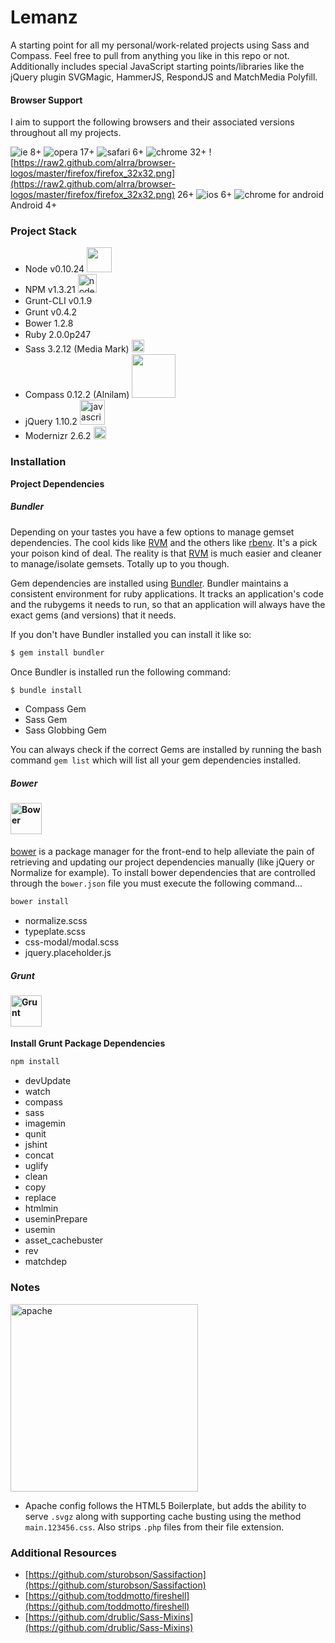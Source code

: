 # Lemanz

A starting point for all my personal/work-related projects using Sass and Compass. Feel free to pull from anything you like in this repo or not. Additionally includes special JavaScript starting points/libraries like the jQuery plugin SVGMagic, HammerJS, RespondJS and MatchMedia Polyfill.

#### **Browser Support**
I aim to support the following browsers and their associated versions throughout all my projects.

![ie](https://raw2.github.com/alrra/browser-logos/master/internet-explorer-tile/internet-explorer-tile_32x32.png) 8+ ![opera](https://raw2.github.com/alrra/browser-logos/master/opera/opera_32x32.png) 17+ ![safari](https://raw2.github.com/alrra/browser-logos/master/safari/safari_32x32.png) 6+ ![chrome](https://raw2.github.com/alrra/browser-logos/master/chrome/chrome_32x32.png) 32+ ![https://raw2.github.com/alrra/browser-logos/master/firefox/firefox_32x32.png](https://raw2.github.com/alrra/browser-logos/master/firefox/firefox_32x32.png) 26+ ![ios](https://raw2.github.com/alrra/browser-logos/master/safari-ios/safari-ios_32x32.png) 6+ ![chrome for android](https://raw2.github.com/alrra/browser-logos/master/chrome-android/chrome-android_32x32.png) Android 4+


### **Project Stack**

- Node v0.10.24 <img src="https://www.codersgrid.com/wp-content/uploads/2013/05/nodejs-image-processing.png" width="40" height="auto" alt="">
- NPM v1.3.21 <img src="https://npmjs.org/static/npm.png" width="30" height="auto" alt="node package manager">
- Grunt-CLI v0.1.9 <img src="http://gruntjs.com/img/grunt-logo.png" width="15" height="auto" alt="">
- Grunt v0.4.2 <img src="http://gruntjs.com/img/grunt-logo.png" width="15" height="auto" alt="">
- Bower 1.2.8 <img src="https://github-camo.global.ssl.fastly.net/8a2024183152023c85dc7124365c1afb721450a4/687474703a2f2f626f7765722e696f2f696d672f626f7765722d6c6f676f2e706e67" width="15" height="auto" alt="">
- Ruby 2.0.0p247 <img src="https://www.ruby-lang.org/images/header-ruby-logo.png" width="15" height="auto" alt="">
- Sass 3.2.12 (Media Mark) <img src="http://sass-lang.com/assets/img/logo-235e394c.png" width="20" height="auto" alt="syntactically awesome stylesheets">
- Compass 0.12.2 (Alnilam) <img src="http://www.phase2technology.com/wp-content/uploads/2014/01/compass-logo-cropped-300x64.png" width="70" height="auto" alt="">
- jQuery 1.10.2 <img src="http://upload.wikimedia.org/wikipedia/en/thumb/9/9e/JQuery_logo.svg/220px-JQuery_logo.svg.png" width="40" height="auto" alt="javascript query">
- Modernizr 2.6.2 <img src="http://modernizr.com/i/img/logo-x12.png" width="20" height="auto" alt="">

### Installation

**Project Dependencies**

##### Bundler

Depending on your tastes you have a few options to manage gemset dependencies. The cool kids like [RVM](https://rvm.io) and the others
like [rbenv](https://github.com/sstephenson/rbenv). It's a pick your poison kind of deal. The reality is that [RVM](https://rvm.io) 
is much easier and cleaner to manage/isolate gemsets. Totally up to you though.

Gem dependencies are installed using [Bundler](http://bundler.io). Bundler maintains a consistent environment for ruby applications. It tracks an application's code and 
the rubygems it needs to run, so that an application will always have the exact gems (and versions) that it needs.

If you don't have Bundler installed you can install it like so:

```bash
$ gem install bundler
```

Once Bundler is installed run the following command:

```bash
$ bundle install
```

- Compass Gem
- Sass Gem
- Sass Globbing Gem

You can always check if the correct Gems are installed by running the bash command ``gem list`` which will list all your gem dependencies installed.

##### Bower

#### <img src="https://github-camo.global.ssl.fastly.net/8a2024183152023c85dc7124365c1afb721450a4/687474703a2f2f626f7765722e696f2f696d672f626f7765722d6c6f676f2e706e67" width="50" height="auto" alt="Bower">
[bower](http://bower.io) is a package manager for the front-end to help alleviate the pain of retrieving and updating our project dependencies manually (like jQuery or Normalize for example). To install bower dependencies that are controlled through the ``bower.json`` file you must execute the following command…

```bash
bower install
```
- normalize.scss
- typeplate.scss
- css-modal/modal.scss
- jquery.placeholder.js

##### Grunt

#### <img src="http://gruntjs.com/img/grunt-logo.png" width="50" height="auto" alt="Grunt">

**Install Grunt Package Dependencies**

```bash
npm install
```
- devUpdate
- watch
- compass
- sass
- imagemin
- qunit
- jshint
- concat
- uglify
- clean
- copy
- replace
- htmlmin
- useminPrepare
- usemin
- asset_cachebuster
- rev
- matchdep

### **Notes**

<img src="http://httpd.apache.org/images/httpd_logo_wide_new.png" width="300" height="auto" alt="apache">

- Apache config follows the HTML5 Boilerplate, but adds the ability to serve ``.svgz`` along with supporting cache busting using the method ``main.123456.css``. Also strips ``.php`` files from their file extension.

### **Additional Resources**

- [https://github.com/sturobson/Sassifaction](https://github.com/sturobson/Sassifaction)
- [https://github.com/toddmotto/fireshell](https://github.com/toddmotto/fireshell)
- [https://github.com/drublic/Sass-Mixins](https://github.com/drublic/Sass-Mixins)